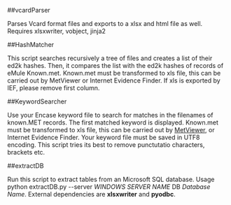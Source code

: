 ##vcardParser

Parses Vcard format files and exports to a xlsx and html file as well. 
Requires xlsxwriter, vobject, jinja2

##HashMatcher

This script searches recursively a tree of files and creates a list of their ed2k hashes. Then, it compares the list with the ed2k hashes of records of eMule Known.met. Known.met must be transformed to xls file, this can be carried out by MetViewer or Internet Evidence Finder. If xls is exported by IEF, please remove first column.

##KeywordSearcher

Use your Encase keyword file to search for matches in the filenames of known.MET records. The first matched keyword is displayed. Known.met must be transformed to xls file, this can be carried out by [MetViewer](http://www.gaijin.at/en/dlemmetview.php), or Internet Evidence Finder. Your keyword file must be saved in UTF8 encoding. This script tries its best to remove punctutatio characters, brackets etc.

##extractDB

Run this script to extract tables from an Microsoft SQL database. Usage python extractDB.py --server _WINDOWS SERVER NAME_ DB _Database Name_. External dependencies are **xlsxwriter** and **pyodbc**.

